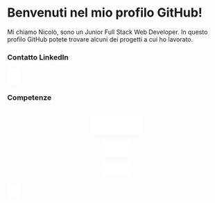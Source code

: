 <head>
  <!-- Altri tag head -->
  <link rel="stylesheet" href="[https://cdnjs.cloudflare.com/ajax/libs/font-awesome/6.5.2/css/all.min.css](https://cdnjs.cloudflare.com/ajax/libs/font-awesome/6.5.2/css/all.min.css)">
  <link href="https://cdn.jsdelivr.net/npm/bootstrap@5.3.3/dist/css/bootstrap.min.css" rel="stylesheet" integrity="sha384-QWTKZyjpPEjISv5WaRU9OFeRpok6YctnYmDr5pNlyT2bRjXh0JMhjY6hW+ALEwIH" crossorigin="anonymous">
</head>

# Benvenuti nel mio profilo GitHub!

Mi chiamo Nicolò, sono un Junior Full Stack Web Developer. In questo profilo GitHub potete trovare alcuni dei progetti a cui ho lavorato.

<div>
  <h3>Contatto LinkedIn</h3>
  <span>
    <a style="text-decoration:none" href="https://www.linkedin.com/in/nicol%C3%B2-manunta-5203332ba/">
      <img align="center" alt="Nicolò Manunta LinkedIn" width="30px" src="https://github.com/nicomanunta/icon/blob/main/linkedin.svg" />
    </a>
  </span>
</div>
 <h3>Competenze</h3>
 <br>
<div style="display: flex; justify-content: center;">
 <img align="center" alt="html" width="30px" src="https://github.com/nicomanunta/icon/blob/main/html5.svg" />
 <img align="center" alt="css" width="30px" src="https://github.com/nicomanunta/icon/blob/main/css3-alt.svg" />
 <img align="center" alt="scss" width="30px" src="https://github.com/nicomanunta/icon/blob/main/sass.svg" />
 <img align="center" alt="bootstrap" width="30px" src="https://github.com/nicomanunta/icon/blob/main/bootstrap.svg" />
</div>
<br>
<div style="display: flex; justify-content: center;">
 <img align="center" alt="js" width="30px" src="https://github.com/nicomanunta/icon/blob/main/js.svg" />
 <img align="center" alt="vue" width="30px" src="https://github.com/nicomanunta/icon/blob/main/vuejs.svg" />
</div>
<br>
<div style="display: flex; justify-content: center;">
 <img align="center" alt="php" width="30px" src="https://github.com/nicomanunta/icon/blob/main/php.svg" />
 <img align="center" alt="laravel" width="30px" src="https://github.com/nicomanunta/icon/blob/main/laravel.svg" />
</div>
<br>
<a style="text-decoration:none" href="https://github.com/stars/nicomanunta/lists/top-progetti">
      <img align="center" alt="Nicolò Manunta GitHub" width="30px" src="https://github.com/nicomanunta/icon/blob/main/github.svg" />
</a>



